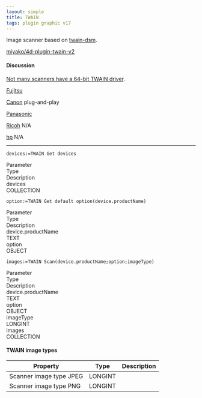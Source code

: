 ```yaml
---
layout: simple
title: TWAIN
tags: plugin graphic v17
---
```


Image scanner based on [twain-dsm](https://github.com/twain/twain-dsm).

<!--more-->

[miyako/4d-plugin-twain-v2](https://github.com/miyako/4d-plugin-twain-v2)

#### Discussion

[Not many scanners have a 64-bit TWAIN driver](https://answers.microsoft.com/en-us/windows/forum/windows_8-hardware/twain-and-64-bit-os/e9910f04-09c3-4f09-a721-2ddd9bd2c257).

[Fujitsu](https://www.fujitsu.com/global/support/products/computing/peripheral/scanners/fi/software/fi6x30-fi6x40-ps-ip-twain64.html)

[Canon](https://cweb.canon.jp/drv-upd/sfs/sc68-win-lide220-103-ea333.html) plug-and-play

[Panasonic](https://panasonic.net/cns/pcc/support/scanner/download.html)

[Ricoh](https://www.ricoh.co.jp/support/os/edition/twain.html) N/A

[hp](https://support.hp.com/ie-en/document/c04635830) N/A

---

```
devices:=TWAIN Get devices
```

<div class="grid">
  <div class="syntax-th cell cell--2">Parameter</div>
  <div class="syntax-th cell cell--2">Type</div>
  <div class="syntax-th cell cell--8">Description</div>
  <div class="syntax-td cell cell--2">devices</div>
  <div class="syntax-td cell cell--2">COLLECTION</div>
  <div class="syntax-td cell cell--8"></div>   
</div>

```
option:=TWAIN Get default option(device.productName)
```

<div class="grid">
  <div class="syntax-th cell cell--2">Parameter</div>
  <div class="syntax-th cell cell--2">Type</div>
  <div class="syntax-th cell cell--8">Description</div>
  <div class="syntax-td cell cell--2">device.productName</div>
  <div class="syntax-td cell cell--2">TEXT</div>
  <div class="syntax-td cell cell--8"></div>   
  <div class="syntax-td cell cell--2">option</div>
  <div class="syntax-td cell cell--2">OBJECT</div>
  <div class="syntax-td cell cell--8"></div>   
</div>

```
images:=TWAIN Scan(device.productName;option;imageType)
```

<div class="grid">
  <div class="syntax-th cell cell--2">Parameter</div>
  <div class="syntax-th cell cell--2">Type</div>
  <div class="syntax-th cell cell--8">Description</div>
  <div class="syntax-td cell cell--2">device.productName</div>
  <div class="syntax-td cell cell--2">TEXT</div>
  <div class="syntax-td cell cell--8"></div>   
  <div class="syntax-td cell cell--2">option</div>
  <div class="syntax-td cell cell--2">OBJECT</div>
  <div class="syntax-td cell cell--8"></div>   
  <div class="syntax-td cell cell--2">imageType</div>
  <div class="syntax-td cell cell--2">LONGINT</div>
  <div class="syntax-td cell cell--8"></div>   
  <div class="syntax-td cell cell--2">images</div>
  <div class="syntax-td cell cell--2">COLLECTION</div>
  <div class="syntax-td cell cell--8"></div>  
</div>

#### TWAIN image types

Property|Type|Description
------------|------|----
Scanner image type JPEG|LONGINT|
Scanner image type PNG|LONGINT|


